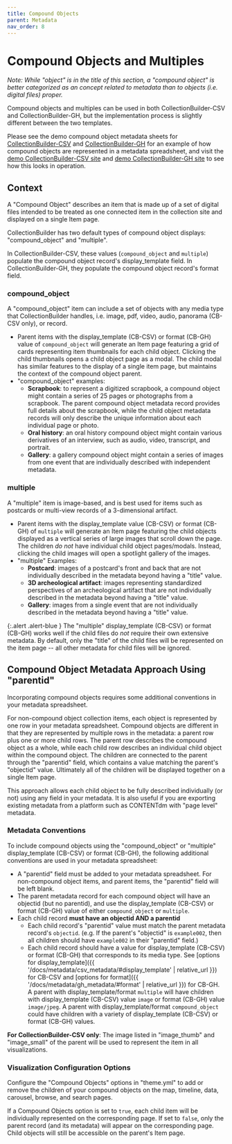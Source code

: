 ```yaml
---
title: Compound Objects
parent: Metadata
nav_order: 8
---
```

# Compound Objects and Multiples

_Note: While "object" is in the title of this section, a "compound object" is better categorized as an concept related to metadata than to objects (i.e. digital files) proper._

Compound objects and multiples can be used in both CollectionBuilder-CSV and CollectionBuilder-GH, but the implementation process is slightly different between the two templates.

Please see the demo compound object metadata sheets for [CollectionBuilder-CSV](https://docs.google.com/spreadsheets/d/1UNwl02r3fB-ybiKqb3SY4K30Tf4_rY_NOv5_o5WtVoY/edit?usp=sharing) and [CollectionBuilder-GH](https://docs.google.com/spreadsheets/d/1C1ZV3VrawKRLYUtemUdi8hLbhJw2yhn6kv-xv6_HaNk/copy?usp=sharing) for an example of how compound objects are represented in a metadata spreadsheet, and visit the [demo CollectionBuilder-CSV site](https://compound-1lqv.onrender.com/) and [demo CollectionBuilder-GH site](https://collectionbuilder.github.io/collectionbuilder-gh/) to see how this looks in operation.  

## Context

A "Compound Object" describes an item that is made up of a set of digital files intended to be treated as one connected item in the collection site and displayed on a single Item page. 

CollectionBuilder has two default types of compound object displays: 
"compound_object" and "multiple".

In CollectionBuilder-CSV, these values (`compound_object` and `multiple`) populate the compound object record's display_template field. In CollectionBuilder-GH, they populate the compound object record's format field.

### compound_object 

A "compound_object" item can include a set of objects with any media type that CollectionBuilder handles, i.e. image, pdf, video, audio, panorama (CB-CSV only), or record.

- Parent items with the display_template (CB-CSV) or format (CB-GH) value of `compound_object` will generate an Item page featuring a grid of cards representing item thumbnails for each child object. Clicking the child thumbnails opens a child object page as a modal. The child modal has similar features to the display of a single item page, but maintains the context of the compound object parent. 
- "compound_object" examples:
    - **Scrapbook**: to represent a digitized scrapbook, a compound object might contain a series of 25 pages or photographs from a scrapbook. The parent compound object metadata record provides full details about the scrapbook, while the child object metadata records will only describe the unique information about each individual page or photo. 
    - **Oral history**: an oral history compound object might contain various derivatives of an interview, such as audio, video, transcript, and portrait.
    - **Gallery**: a gallery compound object might contain a series of images from one event that are individually described with independent metadata.

### multiple

A "multiple" item is image-based, and is best used for items such as postcards or multi-view records of a 3-dimensional artifact. 

- Parent items with the display_template value (CB-CSV) or format (CB-GH) of `multiple` will generate an Item page featuring the child objects displayed as a vertical series of large images that scroll down the page. The children *do not* have individual child object pages/modals. Instead, clicking the child images will open a spotlight gallery of the images.
- "multiple" Examples: 
    - **Postcard**: images of a postcard's front and back that are not individually described in the metadata beyond having a "title" value. 
    - **3D archeological artifact**: images representing standardized perspectives of an archeological artifact that are not individually described in the metadata beyond having a "title" value.
    - **Gallery**: images from a single event that are not individually described in the metadata beyond having a "title" value.

{:.alert .alert-blue }
The "multiple" display_template (CB-CSV) or format (CB-GH) works well if the child files do *not* require their own extensive metadata. By default, only the "title" of the child files will be represented on the item page -- all other metadata for child files will be ignored. 

## Compound Object Metadata Approach Using "parentid"

Incorporating compound objects requires some additional conventions in your metadata spreadsheet.

For non-compound object collection items, each object is represented by one row in your metadata spreadsheet.
Compound objects are different in that they are represented by multiple rows in the metadata: a parent row plus one or more child rows.
The parent row describes the compound object as a whole, while each child row describes an individual child object within the compound object.
The children are connected to the parent through the "parentid" field, which contains a value matching the parent's "objectid" value.
Ultimately all of the children will be displayed together on a single Item page.

This approach allows each child object to be fully described individually (or not) using any field in your metadata.
It is also useful if you are exporting existing metadata from a platform such as CONTENTdm with "page level" metadata.

### Metadata Conventions

To include compound objects using the "compound_object" or "multiple" display_template (CB-CSV) or format (CB-GH), the following additional conventions are used in your metadata spreadsheet:

- A "parentid" field must be added to your metadata spreadsheet. For non-compound object items, and parent items, the "parentid" field will be left blank.
- The parent metadata record for each compound object will have an objectid (but no parentid), and use the display_template (CB-CSV) or format (CB-GH) value of either `compound_object` or `multiple`.  
- Each child record **must have an objectid AND a parentid**
    - Each child record's "parentid" value must match the parent metadata record's `objectid`. (e.g. If the parent's "objectid" is `example002`, then all children should have `example002` in their "parentid" field.)
    - Each child record should have a value for display_template (CB-CSV) or format (CB-GH) that corresponds to its media type. See [options for display_template]({{ '/docs/metadata/csv_metadata/#display_template' | relative_url }}) for CB-CSV and [options for format]({{ '/docs/metadata/gh_metadata/#format' | relative_url }}) for CB-GH. A parent with display_template/format `multiple` will have children with display_template (CB-CSV) value `image` or format (CB-GH) value `image/jpeg`. A parent with display_template/format `compound_object` could have children with a variety of display_template (CB-CSV) or format (CB-GH) values.

**For CollectionBuilder-CSV only**: The image listed in "image_thumb" and "image_small" of the parent will be used to represent the item in all visualizations.

### Visualization Configuration Options

Configure the "Compound Objects" options in "theme.yml" to add or remove the children of your compound objects on the map, timeline, data, carousel, browse, and search pages.

If a Compound Objects option is set to `true`, each child item will be individually represented on the corresponding page.
If set to `false`, only the parent record (and its metadata) will appear on the corresponding page.
Child objects will still be accessible on the parent's Item page. 
